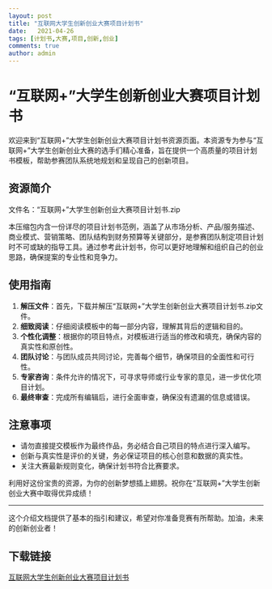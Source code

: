 ```yaml
---
layout: post
title: "互联网大学生创新创业大赛项目计划书"
date:   2021-04-26
tags: [计划书,大赛,项目,创新,创业]
comments: true
author: admin
---
```

# “互联网+”大学生创新创业大赛项目计划书

欢迎来到“互联网+”大学生创新创业大赛项目计划书资源页面。本资源专为参与“互联网+”大学生创新创业大赛的选手们精心准备，旨在提供一个高质量的项目计划书模板，帮助参赛团队系统地规划和呈现自己的创新项目。

## 资源简介

文件名：“互联网+”大学生创新创业大赛项目计划书.zip

本压缩包内含一份详尽的项目计划书范例，涵盖了从市场分析、产品/服务描述、商业模式、营销策略、团队结构到财务预算等关键部分，是参赛团队制定项目计划时不可或缺的指导工具。通过参考此计划书，你可以更好地理解和组织自己的创业思路，确保提案的专业性和竞争力。

## 使用指南

1. **解压文件**：首先，下载并解压“互联网+”大学生创新创业大赛项目计划书.zip文件。
2. **细致阅读**：仔细阅读模板中的每一部分内容，理解其背后的逻辑和目的。
3. **个性化调整**：根据你的项目特点，对模板进行适当的修改和填充，确保内容的真实性和原创性。
4. **团队讨论**：与团队成员共同讨论，完善每个细节，确保项目的全面性和可行性。
5. **专家咨询**：条件允许的情况下，可寻求导师或行业专家的意见，进一步优化项目计划。
6. **最终审查**：完成所有编辑后，进行全面审查，确保没有遗漏的信息或错误。

## 注意事项

- 请勿直接提交模板作为最终作品，务必结合自己项目的特点进行深入编写。
- 创新与真实性是评价的关键，务必保证项目的核心创意和数据的真实性。
- 关注大赛最新规则变化，确保计划书符合比赛要求。

利用好这份宝贵的资源，为你的创新梦想插上翅膀。祝你在“互联网+”大学生创新创业大赛中取得优异成绩！

---

这个介绍文档提供了基本的指引和建议，希望对你准备竞赛有所帮助。加油，未来的创新创业者！

## 下载链接

[互联网大学生创新创业大赛项目计划书](https://pan.quark.cn/s/262bb7e911f8)